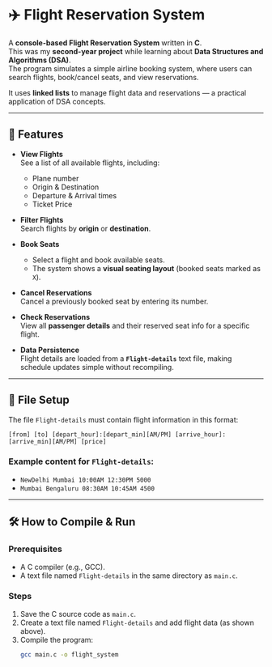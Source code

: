 # ✈️ Flight Reservation System

A **console-based Flight Reservation System** written in **C**.  
This was my **second-year project** while learning about **Data Structures and Algorithms (DSA)**.  
The program simulates a simple airline booking system, where users can search flights, book/cancel seats, and view reservations.  

It uses **linked lists** to manage flight data and reservations — a practical application of DSA concepts.  

---

## 🚀 Features

- **View Flights**  
  See a list of all available flights, including:
  - Plane number  
  - Origin & Destination  
  - Departure & Arrival times  
  - Ticket Price  

- **Filter Flights**  
  Search flights by **origin** or **destination**.

- **Book Seats**  
  - Select a flight and book available seats.  
  - The system shows a **visual seating layout** (booked seats marked as `X`).  

- **Cancel Reservations**  
  Cancel a previously booked seat by entering its number.  

- **Check Reservations**  
  View all **passenger details** and their reserved seat info for a specific flight.  

- **Data Persistence**  
  Flight details are loaded from a **`Flight-details`** text file, making schedule updates simple without recompiling.  

---

## 📂 File Setup

The file `Flight-details` must contain flight information in this format:  

`[from] [to] [depart_hour]:[depart_min][AM/PM] [arrive_hour]:[arrive_min][AM/PM] [price]`

### Example content for `Flight-details`:
- `NewDelhi Mumbai 10:00AM 12:30PM 5000`  
- `Mumbai Bengaluru 08:30AM 10:45AM 4500`  

---

## 🛠️ How to Compile & Run

### **Prerequisites**
- A C compiler (e.g., GCC).  
- A text file named `Flight-details` in the same directory as `main.c`.  

### **Steps**
1. Save the C source code as `main.c`.  
2. Create a text file named `Flight-details` and add flight data (as shown above).  
3. Compile the program:  
   ```bash
   gcc main.c -o flight_system
